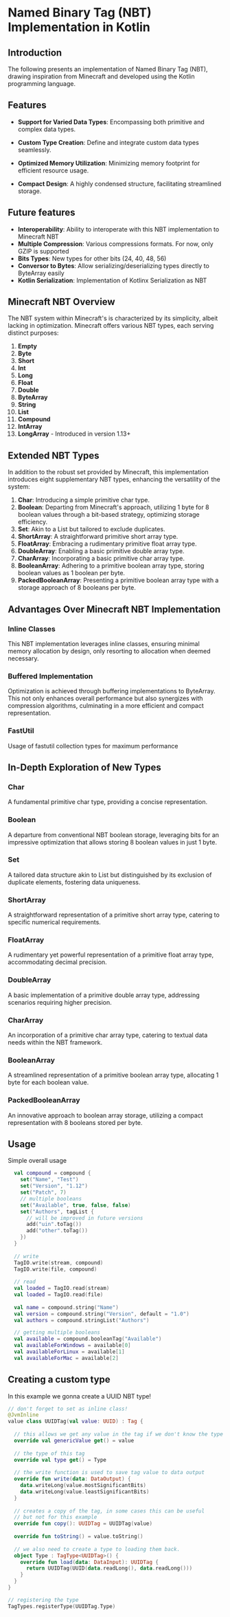 # Named Binary Tag (NBT) Implementation in Kotlin

## Introduction

The following presents an implementation of Named Binary Tag (NBT), drawing inspiration from Minecraft and developed using the Kotlin programming language.

## Features

- **Support for Varied Data Types**: Encompassing both primitive and complex data types.
  
- **Custom Type Creation**: Define and integrate custom data types seamlessly.
  
- **Optimized Memory Utilization**: Minimizing memory footprint for efficient resource usage.
  
- **Compact Design**: A highly condensed structure, facilitating streamlined storage.

## Future features
- **Interoperability**: Ability to interoperate with this NBT implementation to Minecraft NBT
- **Multiple Compression**: Various compressions formats. For now, only GZIP is supported
- **Bits Types**: New types for other bits (24, 40, 48, 56)
- **Conversor to Bytes**: Allow serializing/deserializing types directly to ByteArray easily
- **Kotlin Serialization**: Implementation of Kotlinx Serialization as NBT

## Minecraft NBT Overview

The NBT system within Minecraft's is characterized by its simplicity, albeit lacking in optimization. Minecraft offers various NBT types, each serving distinct purposes:

1. **Empty**
2. **Byte**
3. **Short**
4. **Int**
5. **Long**
6. **Float**
7. **Double**
8. **ByteArray**
9. **String**
10. **List**
11. **Compound**
12. **IntArray**
13. **LongArray** - Introduced in version 1.13+

## Extended NBT Types

In addition to the robust set provided by Minecraft, this implementation introduces eight supplementary NBT types, enhancing the versatility of the system:

1. **Char**: Introducing a simple primitive char type.
2. **Boolean**: Departing from Minecraft's approach, utilizing 1 byte for 8 boolean values through a bit-based strategy, optimizing storage efficiency.
3. **Set**: Akin to a List but tailored to exclude duplicates.
4. **ShortArray**: A straightforward primitive short array type.
5. **FloatArray**: Embracing a rudimentary primitive float array type.
6. **DoubleArray**: Enabling a basic primitive double array type.
7. **CharArray**: Incorporating a basic primitive char array type.
8. **BooleanArray**: Adhering to a primitive boolean array type, storing boolean values as 1 boolean per byte.
9. **PackedBooleanArray**: Presenting a primitive boolean array type with a storage approach of 8 booleans per byte.

## Advantages Over Minecraft NBT Implementation

### Inline Classes

This NBT implementation leverages inline classes, ensuring minimal memory allocation by design, only resorting to allocation when deemed necessary.

### Buffered Implementation

Optimization is achieved through buffering implementations to ByteArray. This not only enhances overall performance but also synergizes with compression algorithms, culminating in a more efficient and compact representation.

### FastUtil
Usage of fastutil collection types for maximum performance

## In-Depth Exploration of New Types

### Char

A fundamental primitive char type, providing a concise representation.

### Boolean

A departure from conventional NBT boolean storage, leveraging bits for an impressive optimization that allows storing 8 boolean values in just 1 byte.

### Set

A tailored data structure akin to List but distinguished by its exclusion of duplicate elements, fostering data uniqueness.

### ShortArray

A straightforward representation of a primitive short array type, catering to specific numerical requirements.

### FloatArray

A rudimentary yet powerful representation of a primitive float array type, accommodating decimal precision.

### DoubleArray

A basic implementation of a primitive double array type, addressing scenarios requiring higher precision.

### CharArray

An incorporation of a primitive char array type, catering to textual data needs within the NBT framework.

### BooleanArray

A streamlined representation of a primitive boolean array type, allocating 1 byte for each boolean value.

### PackedBooleanArray

An innovative approach to boolean array storage, utilizing a compact representation with 8 booleans stored per byte.

## Usage
Simple overall usage
```kt
  val compound = compound {
    set("Name", "Test")
    set("Version", "1.12")
    set("Patch", 7)
    // multiple booleans
    set("Available", true, false, false)
    set("Authors", tagList {
      // will be improved in future versions
      add("uin".toTag())
      add("other".toTag())
    })
  }
  
  // write
  TagIO.write(stream, compound)
  TagIO.write(file, compound)
  
  // read
  val loaded = TagIO.read(stream)
  val loaded = TagIO.read(file)
  
  val name = compound.string("Name")
  val version = compound.string("Version", default = "1.0")
  val authors = compound.stringList("Authors")

  // getting multiple booleans
  val available = compound.booleanTag("Available")
  val availableForWindows = available[0]
  val availableForLinux = available[1]
  val availableForMac = available[2]
```

## Creating a custom type
In this example we gonna create a UUID NBT type!
```kt
// don't forget to set as inline class!
@JvmInline
value class UUIDTag(val value: UUID) : Tag {
  
  // this allows we get any value in the tag if we don't know the type
  override val genericValue get() = value
  
  // the type of this tag
  override val type get() = Type
  
  // the write function is used to save tag value to data output
  override fun write(data: DataOutput) {
    data.writeLong(value.mostSignificantBits)
    data.writeLong(value.leastSignificantBits)
  }
  
  // creates a copy of the tag, in some cases this can be useful
  // but not for this example
  override fun copy(): UUIDTag = UUIDTag(value)
  
  override fun toString() = value.toString()
  
  // we also need to create a type to loading them back.
  object Type : TagType<UUIDTag>() {
    override fun load(data: DataInput): UUIDTag {
      return UUIDTag(UUID(data.readLong(), data.readLong()))
    }
  }
}

// registering the type
TagTypes.registerType(UUIDTag.Type)
```
